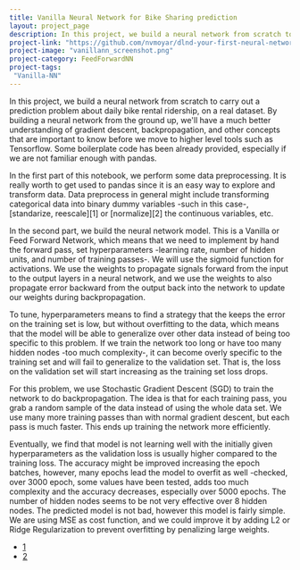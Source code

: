 ```yaml
---
title: Vanilla Neural Network for Bike Sharing prediction
layout: project_page
description: In this project, we build a neural network from scratch to carry out a prediction problem about daily bike rental ridership, on a real dataset.  By building a neural network from the ground up, we'll have a much better understanding of gradient descent, backpropagation, and other concepts that are important to know before we move to higher level tools such as Tensorflow. Some boilerplate code has been already provided, especially if we are not familiar enough with pandas. 
project-link: "https://github.com/nvmoyar/dlnd-your-first-neural-network"
project-image: "vanillann_screenshot.png"
project-category: FeedForwardNN
project-tags:
 "Vanilla-NN"
---
```


In this project, we build a neural network from scratch to carry out a prediction problem about daily bike rental ridership, on a real dataset.  By building a neural network from the ground up, we'll have a much better understanding of gradient descent, backpropagation, and other concepts that are important to know before we move to higher level tools such as Tensorflow. Some boilerplate code has been already provided, especially if we are not familiar enough with pandas. 

In the first part of this notebook, we perform some data preprocessing. It is really worth to get used to pandas since it is an easy way to explore and transform data. Data preprocess in general might include transforming categorical data into binary dummy variables -such in this case-, [standarize, reescale][1] or [normalize][2] the continuous variables, etc. 

In the second part, we build the neural network model. This is a Vanilla or Feed Forward Network, which means that we need to implement by hand the forward pass, set hyperparameters -learning rate, number of hidden units, and number of training passes-. We will use the sigmoid function for activations. We use the weights to propagate signals forward from the input to the output layers in a neural network, and we use the weights to also propagate error backward from the output back into the network to update our weights during backpropagation. 

To tune, hyperparameters means to find a strategy that the keeps the error on the training set is low, but without overfitting to the data, which means that the model will be able to generalize over other data instead of being too specific to this problem. If we train the network too long or have too many hidden nodes -too much complexity-, it can become overly specific to the training set and will fail to generalize to the validation set. That is, the loss on the validation set will start increasing as the training set loss drops.

For this problem, we use Stochastic Gradient Descent (SGD) to train the network to do backpropagation. The idea is that for each training pass, you grab a random sample of the data instead of using the whole data set. We use many more training passes than with normal gradient descent, but each pass is much faster. This ends up training the network more efficiently. 

Eventually, we find that model is not learning well with the initially given hyperparameters as the validation loss is usually higher compared to the training loss. The accuracy might be improved increasing the epoch batches, however, many epochs lead the model to overfit as well -checked, over 3000 epoch, some values have been tested, adds too much complexity and the accuracy decreases, especially over 5000 epochs. The number of hidden nodes seems to be not very effective over 8 hidden nodes. The predicted model is not bad, however this model is fairly simple. We are using MSE as cost function, and we could improve it by adding L2 or Ridge  Regularization to prevent overfitting by penalizing large weights. 


* [1](http://sebastianraschka.com/Articles/2014_about_feature_scaling.html)
* [2](https://stats.stackexchange.com/questions/35591/normalization-vs-scaling)